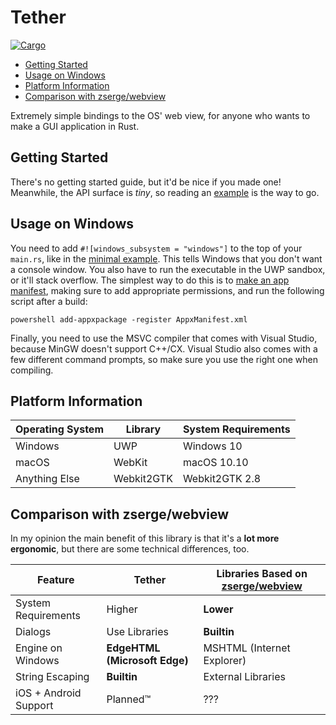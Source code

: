 # Tether

[![Cargo](https://img.shields.io/crates/v/tether.svg)](https://crates.io/crates/tether)

- [Getting Started](#getting-started)
- [Usage on Windows](#usage-on-windows)
- [Platform Information](#platform-information)
- [Comparison with zserge/webview](#comparison-with-zsergewebview)

Extremely simple bindings to the OS' web view, for anyone who wants to make a
GUI application in Rust.

## Getting Started

There's no getting started guide, but it'd be nice if you made one! Meanwhile,
the API surface is *tiny*, so reading an [example](examples) is the way to go.

## Usage on Windows

You need to add `#![windows_subsystem = "windows"]` to the top of your
`main.rs`, like in the [minimal example](examples/minimal.rs). This tells
Windows that you don't want a console window. You also have to run the
executable in the UWP sandbox, or it'll stack overflow. The simplest way to do
this is to [make an app manifest](https://docs.microsoft.com/en-us/uwp/schemas/appxpackage/how-to-create-a-basic-package-manifest),
making sure to add appropriate permissions, and run the following script after a
build:

```batch
powershell add-appxpackage -register AppxManifest.xml
```

Finally, you need to use the MSVC compiler that comes with Visual Studio,
because MinGW doesn't support C++/CX. Visual Studio also comes with a few
different command prompts, so make sure you use the right one when compiling.

## Platform Information

| Operating System | Library    | System Requirements |
| ---------------- | ---------- | ------------------- |
| Windows          | UWP        | Windows 10          |
| macOS            | WebKit     | macOS 10.10         |
| Anything Else    | Webkit2GTK | Webkit2GTK 2.8      |

## Comparison with zserge/webview

In my opinion the main benefit of this library is that it's a **lot more
ergonomic**, but there are some technical differences, too.

| Feature | Tether | Libraries Based on [zserge/webview](https://github.com/zserge/webview) |
| --- | --- | --- |
| System Requirements | Higher | **Lower** |
| Dialogs | Use Libraries | **Builtin** |
| Engine on Windows | **EdgeHTML (Microsoft Edge)** | MSHTML (Internet Explorer) |
| String Escaping | **Builtin** | External Libraries |
| iOS + Android Support | Planned™️ | ??? |
